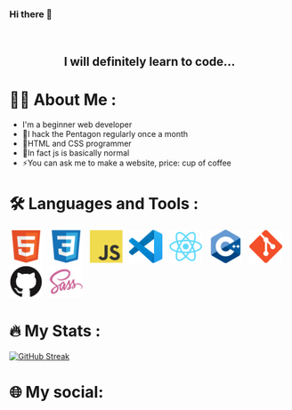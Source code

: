 ### Hi there 👋
<div id='header' align="center">
    <img height='180px' src="https://media.giphy.com/media/v1.Y2lkPTc5MGI3NjExNTA4ZWl3aWR0dDFuZGVmcmZsOW1oNnR3NWx4N3Z6ZGJpdGJzZWxlbCZlcD12MV9pbnRlcm5hbF9naWZfYnlfaWQmY3Q9Zw/FXynzLoP14IHsnfGmO/giphy.gif"
        alt="">
        <h2>I will definitely learn to code...</h2>
</div>
<div>
<h1>👩‍💻  About Me :</h1>
    <ul>
    <li><img height="20px" src="https://camo.githubusercontent.com/870d765b5c096038f097185a0ffa08df4011c0491b8039f3a7d5eeebf4d82c7e/68747470733a2f2f6d656469612e67697068792e636f6d2f6d656469612f57556c706c634d704f43456d5447427442572f67697068792e676966" alt="">I'm a beginner web developer</li>
<li>🔭I hack the Pentagon regularly once a month</li>
<li>🌱HTML and CSS programmer</li>
<li>👯In fact js is basically normal</li>
<li>⚡You can ask me to make a website, price: cup of coffee</li>
</ul>
</div>
<div>
    <h1>🛠  Languages and Tools :</h1>
    <img height="60px" src="https://raw.githubusercontent.com/devicons/devicon/6910f0503efdd315c8f9b858234310c06e04d9c0/icons/html5/html5-original.svg" alt="">&nbsp;&nbsp;
<img height="60px" src="https://raw.githubusercontent.com/devicons/devicon/6910f0503efdd315c8f9b858234310c06e04d9c0/icons/css3/css3-original.svg" alt="">&nbsp;&nbsp;
<img height="60px" src="https://raw.githubusercontent.com/devicons/devicon/6910f0503efdd315c8f9b858234310c06e04d9c0/icons/javascript/javascript-original.svg" alt="">&nbsp;&nbsp;
<img height="60px" src="https://raw.githubusercontent.com/devicons/devicon/6910f0503efdd315c8f9b858234310c06e04d9c0/icons/vscode/vscode-original.svg" alt="">&nbsp;&nbsp;
<img height="60px" src="https://raw.githubusercontent.com/devicons/devicon/6910f0503efdd315c8f9b858234310c06e04d9c0/icons/react/react-original.svg" alt="">&nbsp;&nbsp;
<img height="60px" src="https://raw.githubusercontent.com/devicons/devicon/6910f0503efdd315c8f9b858234310c06e04d9c0/icons/cplusplus/cplusplus-original.svg" alt="">&nbsp;&nbsp;
<img height="60px" src="https://raw.githubusercontent.com/devicons/devicon/6910f0503efdd315c8f9b858234310c06e04d9c0/icons/git/git-original.svg" alt="">&nbsp;&nbsp;
<img height="60px" src="https://raw.githubusercontent.com/devicons/devicon/6910f0503efdd315c8f9b858234310c06e04d9c0/icons/github/github-original.svg" alt="">&nbsp;&nbsp;
<img height="60px" src="https://github.com/devicons/devicon/blob/master/icons/sass/sass-original.svg" alt="">
</div>
<h1>🔥 My Stats : </h1>
<div><a href="https://git.io/streak-stats"><img src="https://github-readme-streak-stats.herokuapp.com?user=ChunChunMaruOfficial&theme=transparent&hide_border=false" alt="GitHub Streak" /></a>&nbsp;&nbsp;&nbsp;&nbsp;&nbsp;&nbsp;&nbsp;&nbsp; <img height='200px' src="https://media.giphy.com/media/v1.Y2lkPTc5MGI3NjExbmpheGZzMG95dG1udmg2aGxyczFmeTBnMWJwMmJtMWxqMGtydmN6OCZlcD12MV9pbnRlcm5hbF9naWZfYnlfaWQmY3Q9Zw/l0HlD6X5Pi5EKDmbm/giphy.gif" alt=""></div>
<div>
<h1>🌐 My social: </h1>
<a href="https://discordapp.com/users/682140983256678431"><img height="80px"
        src="https://www.svgrepo.com/show/353655/discord-icon.svg" alt=""></a>&nbsp;&nbsp;&nbsp;&nbsp;&nbsp;
<a href="https://t.me/ChunChunMaruOnline">
    <img height="80px"
        src="https://upload.wikimedia.org/wikipedia/commons/thumb/8/83/Telegram_2019_Logo.svg/768px-Telegram_2019_Logo.svg.png"
        alt="">
    </div></a>

